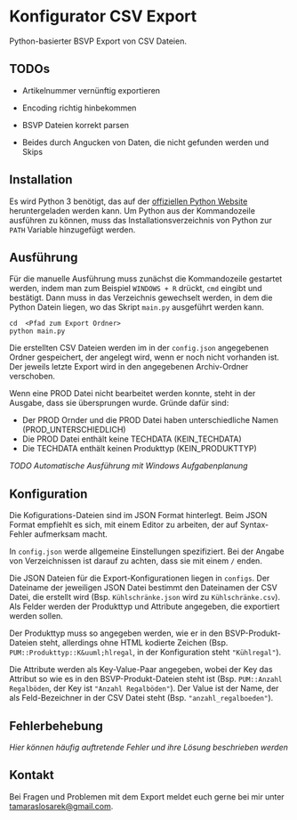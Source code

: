 # Konfigurator CSV Export

Python-basierter BSVP Export von CSV Dateien.

## TODOs

* Artikelnummer vernünftig exportieren

* Encoding richtig hinbekommen
* BSVP Dateien korrekt parsen
* Beides durch Angucken von Daten, die nicht gefunden werden und Skips

## Installation

Es wird Python 3 benötigt, das auf der [offiziellen Python Website](https://www.python.org/downloads/) heruntergeladen werden kann. Um Python aus der Kommandozeile ausführen zu können, muss das Installationsverzeichnis von Python zur `PATH` Variable hinzugefügt werden.

## Ausführung

Für die manuelle Ausführung muss zunächst die Kommandozeile gestartet werden, indem man zum Beispiel `WINDOWS + R` drückt, `cmd` eingibt und bestätigt. Dann muss in das Verzeichnis gewechselt werden, in dem die Python Datein liegen, wo das Skript `main.py` ausgeführt werden kann.

```
cd  <Pfad zum Export Ordner>
python main.py
```

Die erstellten CSV Dateien werden im in der `config.json` angegebenen Ordner gespeichert, der angelegt wird, wenn er noch nicht vorhanden ist. Der jeweils letzte Export wird in den angegebenen Archiv-Ordner verschoben.

Wenn eine PROD Datei nicht bearbeitet werden konnte, steht in der Ausgabe, dass sie übersprungen wurde. Gründe dafür sind:

* Der PROD Ornder und die PROD Datei haben unterschiedliche Namen (PROD_UNTERSCHIEDLICH)
* Die PROD Datei enthält keine TECHDATA (KEIN_TECHDATA)
* Die TECHDATA enthält keinen Produkttyp (KEIN_PRODUKTTYP)

_TODO Automatische Ausführung mit Windows Aufgabenplanung_

## Konfiguration

Die Kofigurations-Dateien sind im JSON Format hinterlegt. Beim JSON Format empfiehlt es sich, mit einem Editor zu arbeiten, der auf Syntax-Fehler aufmerksam macht.

In `config.json` werde allgemeine Einstellungen spezifiziert. Bei der Angabe von Verzeichnissen ist darauf zu achten, dass sie mit einem `/` enden.

Die JSON Dateien für die Export-Konfigurationen liegen in `configs`. Der Dateiname der jeweiligen JSON Datei bestimmt den Dateinamen der CSV Datei, die erstellt wird (Bsp. `Kühlschränke.json` wird zu `Kühlschränke.csv`). Als Felder werden der Produkttyp und Attribute angegeben, die exportiert werden sollen.

Der Produkttyp muss so angegeben werden, wie er in den BSVP-Produkt-Dateien steht, allerdings ohne HTML kodierte Zeichen (Bsp. `PUM::Produkttyp::K&uuml;hlregal`, in der Konfiguration steht `"Kühlregal"`).

Die Attribute werden als Key-Value-Paar angegeben, wobei der Key das Attribut so wie es in den BSVP-Produkt-Dateien steht ist (Bsp. `PUM::Anzahl Regalböden`, der Key ist `"Anzahl Regalböden"`). Der Value ist der Name, der als Feld-Bezeichner in der CSV Datei steht (Bsp. `"anzahl_regalboeden"`).

## Fehlerbehebung

_Hier können häufig auftretende Fehler und ihre Lösung beschrieben werden_

## Kontakt

Bei Fragen und Problemen mit dem Export meldet euch gerne bei mir unter tamaraslosarek@gmail.com.
